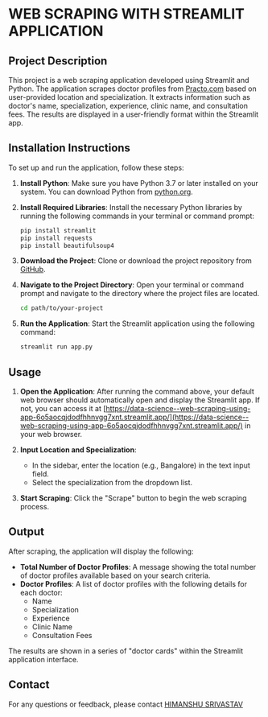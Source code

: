 # WEB SCRAPING WITH STREAMLIT APPLICATION

## Project Description

This project is a web scraping application developed using Streamlit and Python. The application scrapes doctor profiles from [Practo.com](https://www.practo.com/) based on user-provided location and specialization. It extracts information such as doctor's name, specialization, experience, clinic name, and consultation fees. The results are displayed in a user-friendly format within the Streamlit app.

## Installation Instructions

To set up and run the application, follow these steps:

1. **Install Python**: Make sure you have Python 3.7 or later installed on your system. You can download Python from [python.org](https://www.python.org/downloads/).

2. **Install Required Libraries**: Install the necessary Python libraries by running the following commands in your terminal or command prompt:

    ```bash
    pip install streamlit
    pip install requests
    pip install beautifulsoup4
    ```

3. **Download the Project**: Clone or download the project repository from [GitHub](https://github.com/himanshuSrivastav-ds/Data-Science--Web-Scraping-using-Streamlit/blob/main/practo_scraper.py).

4. **Navigate to the Project Directory**: Open your terminal or command prompt and navigate to the directory where the project files are located.

    ```bash
    cd path/to/your-project
    ```

5. **Run the Application**: Start the Streamlit application using the following command:

    ```bash
    streamlit run app.py
    ```

## Usage

1. **Open the Application**: After running the command above, your default web browser should automatically open and display the Streamlit app. If not, you can access it at [https://data-science--web-scraping-using-app-6o5aocqjdodfhhnvgg7xnt.streamlit.app/](https://data-science--web-scraping-using-app-6o5aocqjdodfhhnvgg7xnt.streamlit.app/) in your web browser.

2. **Input Location and Specialization**: 
    - In the sidebar, enter the location (e.g., Bangalore) in the text input field.
    - Select the specialization from the dropdown list.

3. **Start Scraping**: Click the "Scrape" button to begin the web scraping process.

## Output

After scraping, the application will display the following:

- **Total Number of Doctor Profiles**: A message showing the total number of doctor profiles available based on your search criteria.
- **Doctor Profiles**: A list of doctor profiles with the following details for each doctor:
  - Name
  - Specialization
  - Experience
  - Clinic Name
  - Consultation Fees

The results are shown in a series of "doctor cards" within the Streamlit application interface.

## Contact

For any questions or feedback, please contact [HIMANSHU SRIVASTAV](mailto:hsrivastavsans@gmail.com)
